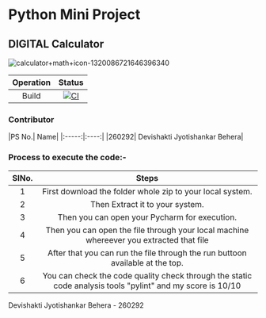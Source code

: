<h1> Python Mini Project</h1>
<h2>  DIGITAL Calculator </h2>

![calculator+math+icon-1320086721646396340](https://user-images.githubusercontent.com/62944627/116775009-f9972c00-aa7d-11eb-833f-f601832fb4ad.png)


|Operation|Status|
|:---:|:---:|
|Build|[![CI](https://github.com/Devishakti2230/260292_miniProject/actions/workflows/main.yml/badge.svg)](https://github.com/Devishakti2230/260292_miniProject/actions/workflows/main.yml)|

<h3>Contributor</h3>
|PS No.|	Name|
|:-----:|:----:|
|260292|	Devishakti Jyotishankar Behera|

<h3>Process to execute the code:-</h3>

|SINo.|Steps|
|:----:|:----:|
|1|First download the folder whole zip to your local system.|
|2|Then Extract it to your system.|
|3|Then you can open your Pycharm for execution.|
|4|Then you can open the file through your local machine whereever you extracted that file|
|5|After that you can run the file through the run buttoon available at the top.|
|6|You can check the code quality check through the static code analysis tools "pylint" and my score is 10/10|


Devishakti Jyotishankar Behera - 260292
